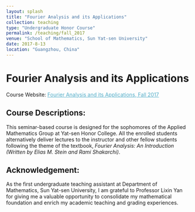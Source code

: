 ```yaml
---
layout: splash
title: "Fourier Analysis and its Applications"
collection: teaching
type: "Undergraduate Honor Course"
permalink: /teaching/fall_2017
venue: "School of Mathematics, Sun Yat-sen University"
date: 2017-8-13
location: "Guangzhou, China"
---
```


<h1>Fourier Analysis and its Applications</h1>

Course Website: <A href="https://zhangyk8.github.io/teaching/fourier" style="color: #52adc8; text-decoration=underline"> Fourier Analysis and its Applications, Fall 2017</A>

## Course Descriptions:

This seminar-based course is designed for the sophomores of the Applied Mathematics Group at Yat-sen Honor College. All the enrolled students alternatively deliver lectures to the instructor and other fellow students following the theme of the textbook, _Fourier Analysis: An Introduction (Written by Elias M. Stein and Rami Shakarchi)_.

## Acknowledgement:
As the first undergraduate teaching assistant at Department of Mathematics, Sun Yat-sen University, I am grateful to Professor Lixin Yan for giving me a valuable opportunity to consolidate my mathematical foundation and enrich my academic teaching and grading experiences.
